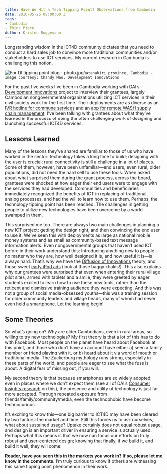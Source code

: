 ```yaml
---
title: Have We Hit a Tech Tipping Point? Observations from Cambodia
date: 2016-05-26 08:00:00 Z
tags:
- Cambodia
- Think Piece
Author: Kristen Roggemann
---
```


Longstanding wisdom in the ICT4D community dictates that you need to conduct a hard sales job to convince more traditional communities and/or stakeholders to use ICT services. My current research in Cambodia is challenging this notion.

<!--more-->

![For DI tipping point blog - photo.jpg](/uploads/For%20DI%20tipping%20point%20blog%20-%20photo.jpg)`Ratanakiri province, Cambodia - Image courtesy: Chandy Mao, Development Innovations`

For the past five weeks I’ve been in Cambodia working with DAI’s [Development Innovations ](http://www.development-innovations.org/)project to interview their grantees, largely Cambodian nongovernmental organizations utilizing ICT services in their civil society work for the first time. Their deployments are as diverse as an [IVR hotline for commune services](http://www.development-innovations.org/success-stories/hotline-mobile-app-improve-access-public-service/) and an [app for remote WASH supply chain management](http://www.development-innovations.org/success-stories/leveraging-mobiles-boost-efficiencies-rural-sanitation-market/). I’ve been talking with grantees about what they’ve learned in the process of doing the often challenging work of designing and launching successful ICT4D services.

## Lessons Learned

Many of the lessons they’ve shared are familiar to those of us who have worked in the sector: technology takes a long time to build; designing with the user is crucial; rural connectivity is still a challenge in a lot of places. Some of them, however, have been unfamiliar—end users, even rural, older populations, did not need the hard sell to use these tools. When asked about what surprised them during the grant process, across the board, grantees were shocked at how eager their end users were to engage with the services they had developed. Communities and beneficiaries immediately recognized the benefits of ICT in replacing of traditional, analog processes, and had the will to learn how to use them. Perhaps, the technology tipping point has been reached: The challenges in getting people to utilize new technologies have been overcome by a world swamped in them.

This surprised me too. There are always two main challenges in planning a new ICT project: getting the design right, and then convincing the end user to use it. We’ve seen this with deployments as large as national mobile money systems and as small as community-based text message information alerts. Even nongovernmental groups that haven’t used ICT before in their work understand this: Introducing anything new to people—no matter who they are, how well designed it is, and how useful it is—is always hard. That’s why we have the [Diffusion of Innovations](https://en.wikipedia.org/wiki/Diffusion_of_innovations) theory, and those sweet [early iPod ads](https://www.youtube.com/watch?v=mE_bDNaYAr8) (look at those baggy khakis!). This also explains why our grantees were surprised that even when entering their rural village pilot sites, armed with tablets and a smile, they were greeted by eager students excited to learn how to use these new tools, rather than the reticent and dismissive training audience they were expecting. And this was not a group of social media-obsessed youths—this was a training session for older community leaders and village heads, many of whom had never even held a smartphone. Let the learning begin!

## Some Theories

So what’s going on? Why are older Cambodians, even in rural areas, so willing to try new technologies? My first theory is that a lot of this has to do with Facebook. Most people on the planet have heard about Facebook at this point, and those who don’t have an account have either a) seen a family member or friend playing with it, or b) heard about it via word of mouth or traditional media. The Zuckerburg mythology runs strong, especially in these parts of the world, and people are eager to see what the fuss is about.  A digital fear of missing out, if you will.

My second theory is that because smartphones are so widely adopted, even in places where we don’t expect them (see all of DAI’s [Consumer Insights research](http://dai-global-digital.com/tags/?tag=consumer-insights) on this), the presence and utility of technology is just far more accepted. Through repeated exposure from friends/family/community/media, even the technophobic have become technocurious.

It’s exciting to know this—one big barrier to ICT4D may have been cleared by two factors: the market and time. Still this forces us to ask ourselves, what about sustained usage? Uptake certainly does not equal robust usage, and design is an important driver in ensuring a service is actually used. Perhaps what this means is that we now can focus our efforts on truly robust and user-centered design; knowing that finally, if we build it, and build it well, they will come.

**Reader, have you seen this in the markets you work in? If so, please let me know in the comments.** I’m truly curious to know if others are witnessing this same tipping point phenomenon in their work.